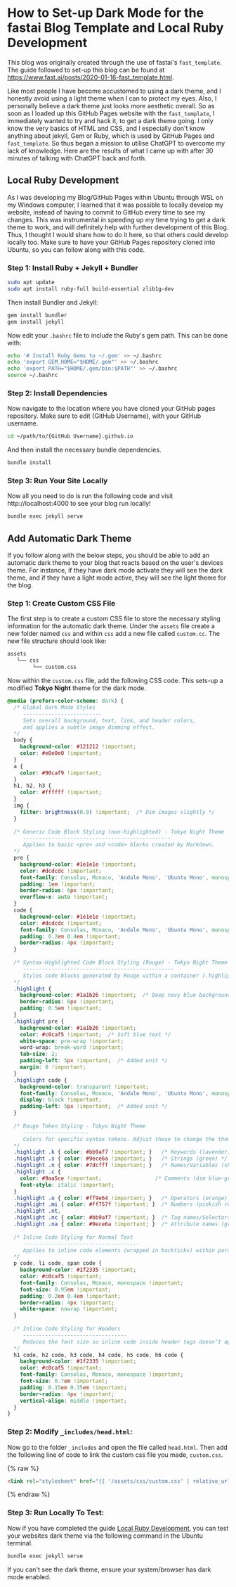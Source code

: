 # How to Set-up Dark Mode for the fastai Blog Template and Local Ruby Development

This blog was originally created through the use of fastai's ``fast_template``. The guide followed to set-up this blog can be found at https://www.fast.ai/posts/2020-01-16-fast_template.html.

Like most people I have become accustomed to using a dark theme, and I honestly avoid using a light theme when I can to protect my eyes. Also, I personally believe a dark theme just looks more aesthetic overall. So as soon as I loaded up this GitHub Pages website with the ``fast_template``, I immediately wanted to try and hack it, to get a dark theme going. I only know the very basics of HTML and CSS, and I especially don't know anything about jekyll, Gem or Ruby, which is used by GitHub Pages and ``fast_template``. So thus began a mission to utilise ChatGPT to overcome my lack of knowledge. Here are the results of what I came up with after 30 minutes of talking with ChatGPT back and forth.

## Local Ruby Development

As I was developing my Blog/GitHub Pages within Ubuntu through WSL on my Windows computer, I learned that it was possible to locally develop my website, instead of having to commit to GitHub every time to see my changes. This was instrumental in speeding up my time trying to get a dark theme to work, and will definitely help with further development of this Blog. Thus, I thought I would share how to do it here, so that others could develop locally too. Make sure to have your GitHub Pages repository cloned into Ubuntu, so you can follow along with this code. 

### Step 1: Install Ruby + Jekyll + Bundler

```bash
sudo apt update
sudo apt install ruby-full build-essential zlib1g-dev
```

Then install Bundler and Jekyll:

```bash
gem install bundler
gem install jekyll
```

Now edit your `.bashrc` file to include the Ruby's gem path. This can be done with: 

```bash
echo '# Install Ruby Gems to ~/.gem' >> ~/.bashrc
echo 'export GEM_HOME="$HOME/.gem"' >> ~/.bashrc
echo 'export PATH="$HOME/.gem/bin:$PATH"' >> ~/.bashrc
source ~/.bashrc
```

### Step 2: Install Dependencies

Now navigate to the location where you have cloned your GitHub pages repository. Make sure to edit {GitHub Username}, with your GitHub username.

```bash
cd ~/path/to/{GitHub Username}.github.io
```

And then install the necessary bundle dependencies. 

```bash
bundle install
```

### Step 3: Run Your Site Locally

Now all you need to do is run the following code and visit http://localhost:4000 to see your blog run locally!

```bash
bundle exec jekyll serve
```

## Add Automatic Dark Theme

If you follow along with the below steps, you should be able to add an automatic dark theme to your blog that reacts based on the user's devices theme. For instance, if they have dark mode activate they will see the dark theme, and if they have a light mode active, they will see the light theme for the blog.

### Step 1: Create Custom CSS File

The first step is to create a custom CSS file to store the necessary styling information for the automatic dark theme. Under the `assets` file create a new folder named `css` and within `css` add a new file called `custom.cc`. The new file structure should look like:

```bash
assets
   └── css
        └── custom.css
```

Now within the `custom.css` file, add the following CSS code. This sets-up a modified **Tokyo Night** theme for the dark mode.

```css
@media (prefers-color-scheme: dark) {
  /* Global Dark Mode Styles
     -------------------------
     Sets overall background, text, link, and header colors,
     and applies a subtle image dimming effect.
  */
  body {
    background-color: #121212 !important;
    color: #e0e0e0 !important;
  }
  a {
    color: #90caf9 !important;
  }
  h1, h2, h3 {
    color: #ffffff !important;
  }
  img {
    filter: brightness(0.9) !important;  /* Dim images slightly */
  }
  
  /* Generic Code Block Styling (non-highlighted) - Tokyo Night Theme
     -----------------------------------------------
     Applies to basic <pre> and <code> blocks created by Markdown.
  */
  pre {
    background-color: #1e1e1e !important;
    color: #dcdcdc !important;
    font-family: Consolas, Monaco, 'Andale Mono', 'Ubuntu Mono', monospace !important;
    padding: 1em !important;
    border-radius: 6px !important;
    overflow-x: auto !important;
  }
  code {
    background-color: #1e1e1e !important;
    color: #dcdcdc !important;
    font-family: Consolas, Monaco, 'Andale Mono', 'Ubuntu Mono', monospace !important;
    padding: 0.2em 0.4em !important;
    border-radius: 4px !important;
  }
  
  /* Syntax-Highlighted Code Block Styling (Rouge) - Tokyo Night Theme
     ------------------------------------------------
     Styles code blocks generated by Rouge within a container (.highlight).
  */
  .highlight {
    background-color: #1a1b26 !important;  /* Deep navy blue background */
    border-radius: 6px !important;
    padding: 0.5em !important;
  }
  .highlight pre {
    background-color: #1a1b26 !important;
    color: #c0caf5 !important;  /* Soft blue text */
    white-space: pre-wrap !important;
    word-wrap: break-word !important;
    tab-size: 2;
    padding-left: 5px !important;  /* Added unit */
    margin: 0 !important;
  }
  .highlight code {
    background-color: transparent !important;
    font-family: Consolas, Monaco, 'Andale Mono', 'Ubuntu Mono', monospace !important;
    display: block !important;
    padding-left: 5px !important;  /* Added unit */
  }
  
  /* Rouge Token Styling - Tokyo Night Theme
     ---------------------
     Colors for specific syntax tokens. Adjust these to change the theme’s look.
  */
  .highlight .k { color: #bb9af7 !important; }   /* Keywords (lavender) */
  .highlight .s { color: #9ece6a !important; }   /* Strings (green) */
  .highlight .n { color: #7dcfff !important; }   /* Names/Variables (sky blue) */
  .highlight .c {
    color: #9aa5ce !important;                 /* Comments (dim blue-gray) */
    font-style: italic !important;
  }
  .highlight .o { color: #ff9e64 !important; }   /* Operators (orange) */
  .highlight .mi { color: #ff757f !important; }  /* Numbers (pinkish red) */
  .highlight .nt,
  .highlight .nc { color: #bb9af7 !important; }  /* Tag names/Selectors (lavender) */
  .highlight .na { color: #9ece6a !important; }  /* Attribute names (green) */
  
  /* Inline Code Styling for Normal Text
     -------------------------------------
     Applies to inline code elements (wrapped in backticks) within paragraphs, lists, and spans.
  */
  p code, li code, span code {
    background-color: #1f2335 !important;
    color: #c0caf5 !important;
    font-family: Consolas, Monaco, monospace !important;
    font-size: 0.95em !important;
    padding: 0.2em 0.4em !important;
    border-radius: 4px !important;
    white-space: nowrap !important;
  }
  
  /* Inline Code Styling for Headers
     ---------------------------------
     Reduces the font size so inline code inside header tags doesn’t appear oversized.
  */
  h1 code, h2 code, h3 code, h4 code, h5 code, h6 code {
    background-color: #1f2335 !important;
    color: #c0caf5 !important;
    font-family: Consolas, Monaco, monospace !important;
    font-size: 0.7em !important;
    padding: 0.15em 0.35em !important;
    border-radius: 4px !important;
    vertical-align: middle !important;
  }
}

```

### Step 2: Modify `_includes/head.html`:

Now go to the folder `_includes` and open the file called `head.html`. Then add the following line of code to link the custom css file you made, `custom.css`. 

{% raw %}

```html
<link rel="stylesheet" href="{{ '/assets/css/custom.css' | relative_url }}">
```

{% endraw %}

### Step 3: Run Locally To Test:

Now if you have completed the guide [Local Ruby Development](#local-ruby-development), you can test your websites dark theme via the following command in the Ubuntu terminal.

```bash
bundle exec jekyll serve
```

If you can't see the dark theme, ensure your system/browser has dark mode enabled.